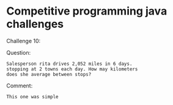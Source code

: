 # Competitive programming java challenges

Challenge 10:

Question:
	
	Salesperson rita drives 2,052 miles in 6 days.
	stopping at 2 towns each day. How may kilometers
	does she average between stops?

Comment:
	
	This one was simple